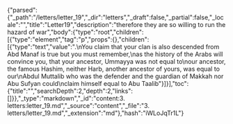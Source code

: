 {"parsed":{"_path":"/letters/letter_19","_dir":"letters","_draft":false,"_partial":false,"_locale":"","title":"Letter19","description":"therefore they are so willing to run the hazard of war","body":{"type":"root","children":[{"type":"element","tag":"p","props":{},"children":[{"type":"text","value":".\nYou claim that your clan is also descended from Abd Manaf is true but you must remember,\nas the history of the Arabs will convince you, that your ancestor, Ummayya was not equal to\nour ancestor, the famous Hashim, neither Harb, another ancestor of yours, was equal to our\nAbdul Muttalib who was the defender and the guardian of Makkah nor Abu Sufyan could\nclaim himself equal to Abu Taalib"}]}],"toc":{"title":"","searchDepth":2,"depth":2,"links":[]}},"_type":"markdown","_id":"content:3. letters:letter_19.md","_source":"content","_file":"3. letters/letter_19.md","_extension":"md"},"hash":"iWLoJqTr1L"}